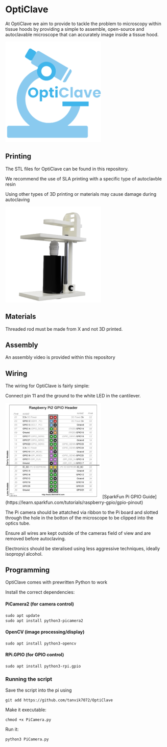 
# **OptiClave**
At OptiClave we aim to provide to tackle the problem to microscopy within tissue hoods by providing a simple to assemble, open-source and autoclavable microscope that can accurately image inside a tissue hood.  

<img src="OptiClave.png" alt="alt tag" width="300" />

## Printing
The STL files for OptiClave can be found in this repository.  

We recommend the use of SLA printing with a specific type of autoclavble resin  

Using other types of 3D printing or materials may cause damage during autoclaving  


<img src="Assembly.png" alt="alt tag" width="300"/>


## Materials

Threaded rod must be made from X and not 3D printed.  

## Assembly

An assembly video is provided within this repository

## Wiring
The wiring for OptiClave is fairly simple:  

Connect pin 11 and the ground to the white LED in the cantilever.  


<img src="Pins.jpg" alt="alt tag" width="300"/>
[SparkFun Pi GPIO Guide](https://learn.sparkfun.com/tutorials/raspberry-gpio/gpio-pinout)

The Pi camera should be attatched via ribbon to the Pi board and slotted through the hole in the botton of the microscope to be clipped into the optics tube.  

Ensure all wires are kept outside of the cameras field of view and are removed before autoclaving.  

Electronics should be steralised using less aggressive techniques, ideally isopropyl alcohol.  


## Programming
OptiClave comes with prewritten Python to work

Install the correct dependencies:
#### PiCamera2 (for camera control)
```
sudo apt update
sudo apt install python3-picamera2
```

#### OpenCV (image processing/display)

```
sudo apt install python3-opencv
```

#### RPi.GPIO (for GPIO control)

```
sudo apt install python3-rpi.gpio
```

### Running the script
Save the script into the pi using

```
git add https://github.com/tanvik7072/OptiClave
```

Make it executable:

```
chmod +x PiCamera.py
```

Run it:

```
python3 PiCamera.py
```







